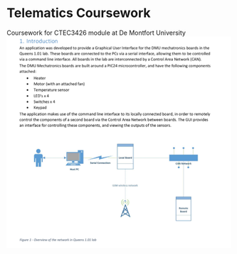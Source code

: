 # Telematics Coursework
Coursework for CTEC3426 module at De Montfort University
![report introduction](https://raw.githubusercontent.com/HughIngram/Telematics/master/telematics%20intro.png?token=AGEeuPVwIfUvdRHoZSZaHVjXQFHbsJ4kks5ZaL7mwA%3D%3D)
